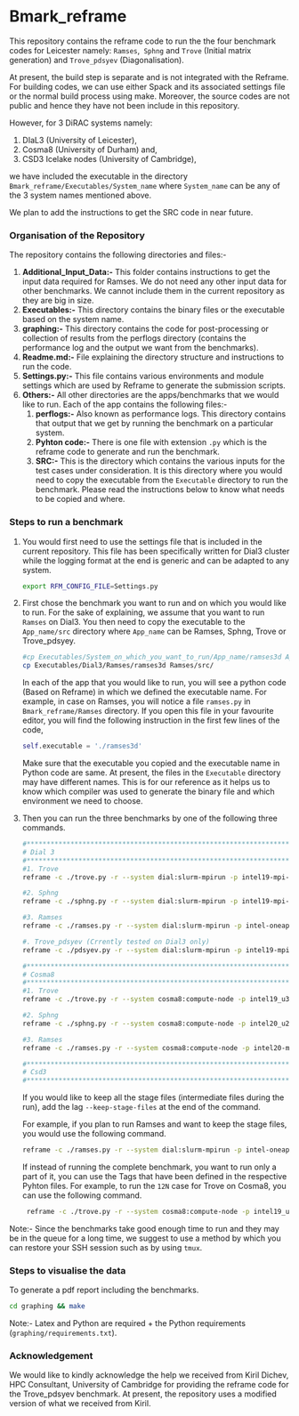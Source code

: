 # Bmark_reframe

This repository contains the reframe code to run the the four benchmark codes for Leicester namely: `Ramses`,` Sphng` and `Trove` (Initial matrix generation) and `Trove_pdsyev` (Diagonalisation).

At present, the build step is separate and is not integrated with the Reframe. For building codes, we can use either Spack and its associated settings file or the normal build process using make. Moreover, the source codes are not public and hence they have not been include in this repository.

However, for 3 DiRAC systems namely: 

1. DIaL3 (University of Leicester), 
2. Cosma8 (University of Durham) and,
3. CSD3 Icelake nodes (University of Cambridge),

we have included the executable in the directory `Bmark_reframe/Executables/System_name` where `System_name` can be any of the 3 system names mentioned above.     

We plan to add the instructions to get the SRC code in near future.

### Organisation of the Repository

The repository contains the following directories and files:-

1.  **Additional_Input_Data:-** This folder contains instructions to get the input data required for Ramses. We do not need any other input data for other benchmarks. We cannot include them in the current repository as they are big in size.
2. **Executables:-** This directory contains the binary files or the executable based on the system name. 
3.  **graphing:-** This directory contains the code for post-processing or collection of results from the perflogs directory (contains the performance log and the output we want from the benchmarks).
4. **Readme.md:-** File explaining the directory structure and instructions to run the code.
5. **Settings.py:-** This file contains various environments and module settings which are used by Reframe to generate the submission scripts.
6. **Others:-** All other directories are the apps/benchmarks that we would like to run. Each of the app contains the following files:-
   1. **perflogs:-** Also known as performance logs. This directory contains that output that we get by running the benchmark on a particular system.
   2. **Pyhton code:-** There is one file with extension `.py` which is the reframe code to generate and run the benchmark.
   3. **SRC:-** This is the directory which contains the various inputs for the test cases under consideration. It is this directory where you would need to copy the executable from the `Executable` directory to run the benchmark. Please read the instructions below to know what needs to be copied and where.

### Steps to run a benchmark

1. You would first need to use the settings file that is included in the current repository. This file has been specifically written for Dial3 cluster while the logging format at the end is generic and can be adapted to any system.

   ```bash
   export RFM_CONFIG_FILE=Settings.py
   ```

2. First chose the benchmark you want to run and on which you would like to run. For the sake of explaining, we assume that you want to run `Ramses` on Dial3. You then need to copy the executable  to the `App_name/src` directory where `App_name` can be Ramses, Sphng, Trove or Trove_pdsyey.

   ```bash
   #cp Executables/System_on_which_you_want_to_run/App_name/ramses3d App_name/src/
   cp Executables/Dial3/Ramses/ramses3d Ramses/src/
   ```
   
   In each of the app that you would like to run, you will see a python code (Based on Reframe) in which we defined the executable name. For example, in case on Ramses, you will notice a file `ramses.py` in `Bmark_reframe/Ramses` directory. If you open this file in your favourite editor, you will find the following instruction in the first few lines of the code,
   
   ```python
   self.executable = './ramses3d'
   ```

   Make sure that the executable you copied and the executable name in Python code are same. At present, the files in the `Executable` directory may have different names. This is for our reference as it helps us to know which compiler was used to generate the binary file and which environment we need to choose. 
   
2. Then you can run the three benchmarks by one of the following three commands.

   ```bash
   #***************************************************************************************************
   # Dial 3
   #***************************************************************************************************
   #1. Trove
   reframe -c ./trove.py -r --system dial:slurm-mpirun -p intel19-mpi-dial3 --performance-report
   
   #2. Sphng
   reframe -c ./sphng.py -r --system dial:slurm-mpirun -p intel19-mpi-dial3 --performance-report
   
   #3. Ramses
   reframe -c ./ramses.py -r --system dial:slurm-mpirun -p intel-oneapi-openmpi-dial3 --performance-report
   
   #. Trove_pdsyev (Crrently tested on Dial3 only)
   reframe -c ./pdsyev.py -r --system dial:slurm-mpirun -p intel19-mpi-dial3 --performance-report
   
   #***************************************************************************************************
   # Cosma8
   #***************************************************************************************************
   #1. Trove
   reframe -c ./trove.py -r --system cosma8:compute-node -p intel19_u3-mpi-durham --performance-report
   
   #2. Sphng
   reframe -c ./sphng.py -r --system cosma8:compute-node -p intel20_u2-mpi-durham --performance-report
   
   #3. Ramses
   reframe -c ./ramses.py -r --system cosma8:compute-node -p intel20-mpi-durham --performance-report
   
   #***************************************************************************************************
   # Csd3
   #***************************************************************************************************
   ```
   
   If you would like to keep all the stage files (intermediate files during the run), add the lag `--keep-stage-files` at the end of the command.
   
   For example, if you plan to run Ramses and want to keep the stage files, you would use the following command.
   
   ```bash
   reframe -c ./ramses.py -r --system dial:slurm-mpirun -p intel-oneapi-openmpi-dial3 --performance-report --keep-stage-files
   ```
   
   If instead of running the complete benchmark, you want to run only a part of it, you can use the Tags that have been defined in the respective Pyhton files. For example, to run the `12N` case for Trove on Cosma8, you can use the following command.
   
   ```bash
    reframe -c ./trove.py -r --system cosma8:compute-node -p intel19_u3-mpi-durham --performance-report --keep-stage-files --tag="12N"
   ```

Note:- Since the benchmarks take good enough time to run and they may be in the queue for a long time, we suggest to use a method by which you can restore your SSH session such as by using `tmux`.

### Steps to visualise the data

To generate a pdf report including the benchmarks.

   ```bash
   cd graphing && make
   ```

Note:- Latex and Python are required + the Python requirements (`graphing/requirements.txt`).

### Acknowledgement

We would like to kindly acknowledge the help we received from Kiril Dichev, HPC Consultant, University of Cambridge for providing the reframe code for the Trove_pdsyev benchmark. At present, the repository uses a modified version of what we received from Kiril.
